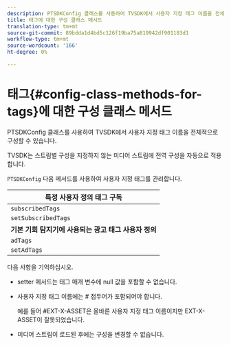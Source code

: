 ```yaml
---
description: PTSDKConfig 클래스를 사용하여 TVSDK에서 사용자 지정 태그 이름을 전체적으로 구성할 수 있습니다.
title: 태그에 대한 구성 클래스 메서드
translation-type: tm+mt
source-git-commit: 89bdda1d4bd5c126f19ba75a819942df901183d1
workflow-type: tm+mt
source-wordcount: '166'
ht-degree: 0%

---
```



# 태그{#config-class-methods-for-tags}에 대한 구성 클래스 메서드

PTSDKConfig 클래스를 사용하여 TVSDK에서 사용자 지정 태그 이름을 전체적으로 구성할 수 있습니다.

TVSDK는 스트림별 구성을 지정하지 않는 미디어 스트림에 전역 구성을 자동으로 적용합니다.

`PTSDKConfig` 다음 메서드를 사용하여 사용자 지정 태그를 관리합니다.

| **특정 사용자 정의 태그 구독** |
|---|
| `subscribedTags` | 가입된 태그의 현재 목록을 검색합니다. |
| `setSubscribedTags` | 응용 프로그램에 노출될 구독 태그 목록을 설정합니다. |
| **기본 기회 탐지기에 사용되는 광고 태그 사용자 정의** |
| `adTags` | 광고 태그의 현재 목록을 검색합니다. |
| `setAdTags` | 기본 기회 생성기에서 사용할 광고 태그 목록을 설정합니다. |

다음 사항을 기억하십시오.

* setter 메서드는 태그 매개 변수에 null 값을 포함할 수 없습니다.
* 사용자 지정 태그 이름에는 # 접두어가 포함되어야 합니다.

   예를 들어 #EXT-X-ASSET은 올바른 사용자 지정 태그 이름이지만 EXT-X-ASSET이 잘못되었습니다.
* 미디어 스트림이 로드된 후에는 구성을 변경할 수 없습니다.

